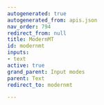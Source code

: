 ```yaml
---
autogenerated: true
autogenerated_from: apis.json
nav_order: 794
redirect_from: null
title: ModernMT
id: modernmt
inputs:
- text
active: true
grand_parent: Input modes
parent: Text
redirect_to: modernmt

---
```


